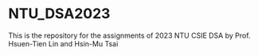 # NTU_DSA2023
This is the repository for the assignments of 2023 NTU CSIE DSA by Prof. Hsuen-Tien Lin and Hsin-Mu Tsai
